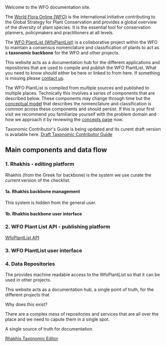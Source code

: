 
Welcome to the WFO documentation site.

The  [World Flora Online (WFO)](http://www.worldfloraonline.org/) is the international initiative contributing to the Global Strategy for Plant Conservation and provides a global overview of the diversity of plant species. It is the essential tool for conservation planners, policymakers and practitioners at all levels.

The [WFO PlantList (WfoPlantList)](https://wfoplantlist.org/) is a collaborative project within the WFO to maintain a consensus nomenclature and classification of plants to act as a __taxonomic backbone__ for the WFO and other projects.

This website acts as a documentation hub for the different applications and repositories that are used to compile and publish the WFO PlantList. What you need to know should either be here or linked to from here. If something is missing please [contact us](contact.md).

The WFO PlantList is compiled from multiple sources and published to multiple places. Technically this involves a series of components that are described below. These components may change through time but the [conceptual model](concepts.md) that describes the nomenclature and classification is common across these components and should persist. If this is your first visit we recommend you familiarize yourself with the problem domain and how we approach it by reviewing the [concepts page](concepts.md) now.

Taxonomic Contributor's Guide is being updated and its curent draft version is available here. [Draft Taxonomic Contributor Guide](contributor-guides/taxonomic_contributor_guide)

## Main components and data flow

### 1. Rhakhis - editing platform

Rhakhis (from the Greek for backbone) is the system we use curate the current version of the checklist. 

#### 1a. Rhakhis backbone management
This system is hidden from the general user.

#### 1b. Rhakhis backbone user interface



### 2. WFO Plant List API - publishing platform
[WfoPlantList API](https://list.worldfloraonline.org/)

### 3. WFO PlantList user interface

### 4. Data Repositories

The  provides machine readable access to the WfoPlantList so that it can be used in other projects.


This website acts as a documentation hub, a single point of truth, for 
the different projects that

Why does this exist?

There are a complex mess of repositories and services that are all over the place and we need to capute them in a single spot.

A single source of truth for documentation.

[Rhakhis Taxonomic Editor](rhakhis/index.md)



